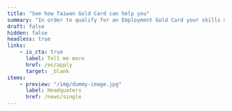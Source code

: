 ```yaml
---
title: "See how Taiwan Gold Card can help you"
summary: "In order to qualify for an Employment Gold Card your skills must be related to one of eight areas: Science and Technology, Economics, Education, Culture and Art, Sport, Finance, Law and Architecture."
draft: false
hidden: false
headless: true
links:
    - is_cta: true
      label: Tell me more
      href: /en/apply
      target: _blank
items:
    - preview: "/img/dummy-image.jpg"
      label: Headquaters
      href: /news/single
---
```

